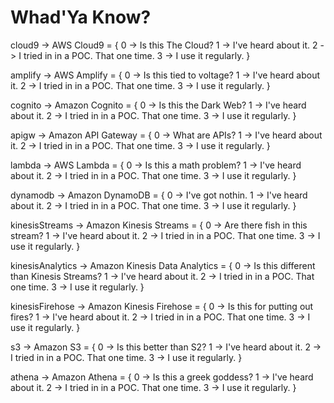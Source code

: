 <!SLIDE activity noprint form=services>
# Whad'Ya Know?

cloud9 -> AWS Cloud9 = {
   0 -> Is this The Cloud?
   1 -> I've heard about it.
   2 -> I tried in in a POC. That one time.
   3 -> I use it regularly.
}

amplify -> AWS Amplify = {
   0 -> Is this tied to voltage?
   1 -> I've heard about it.
   2 -> I tried in in a POC. That one time.
   3 -> I use it regularly.
}

cognito -> Amazon Cognito = {
   0 -> Is this the Dark Web?
   1 -> I've heard about it.
   2 -> I tried in in a POC. That one time.
   3 -> I use it regularly.
}

apigw -> Amazon API Gateway = {
   0 -> What are APIs?
   1 -> I've heard about it.
   2 -> I tried in in a POC. That one time.
   3 -> I use it regularly.
}

lambda -> AWS Lambda = {
   0 -> Is this a math problem?
   1 -> I've heard about it.
   2 -> I tried in in a POC. That one time.
   3 -> I use it regularly.
}

dynamodb -> Amazon DynamoDB = {
   0 -> I've got nothin.
   1 -> I've heard about it.
   2 -> I tried in in a POC. That one time.
   3 -> I use it regularly.
}

kinesisStreams -> Amazon Kinesis Streams = {
   0 -> Are there fish in this stream?
   1 -> I've heard about it.
   2 -> I tried in in a POC. That one time.
   3 -> I use it regularly.
}

kinesisAnalytics -> Amazon Kinesis Data Analytics = {
   0 -> Is this different than Kinesis Streams?
   1 -> I've heard about it.
   2 -> I tried in in a POC. That one time.
   3 -> I use it regularly.
}

kinesisFirehose -> Amazon Kinesis Firehose = {
   0 -> Is this for putting out fires?
   1 -> I've heard about it.
   2 -> I tried in in a POC. That one time.
   3 -> I use it regularly.
}

s3 -> Amazon S3 = {
   0 -> Is this better than S2?
   1 -> I've heard about it.
   2 -> I tried in in a POC. That one time.
   3 -> I use it regularly.
}

athena -> Amazon Athena = {
   0 -> Is this a greek goddess?
   1 -> I've heard about it.
   2 -> I tried in in a POC. That one time.
   3 -> I use it regularly.
}

~~~FORM: services~~~
